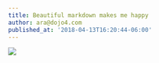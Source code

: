 ```yaml
---
title: Beautiful markdown makes me happy
author: ara@dojo4.com
published_at: '2018-04-13T16:20:44-06:00'
---
```

![](http://dojo4.imgix.net/media/2-do.jpg)

